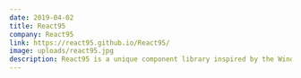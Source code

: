 ```yaml
---
date: 2019-04-02
title: React95
company: React95
link: https://react95.github.io/React95/
image: uploads/react95.jpg
description: React95 is a unique component library inspired by the Windows 95 UI design.
---
```

